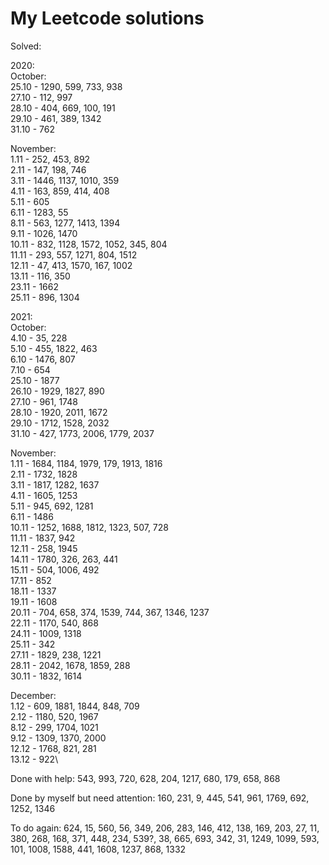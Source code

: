 # My Leetcode solutions

Solved:

2020:\
October:\
25.10 - 1290, 599, 733, 938\
27.10 - 112, 997\
28.10 - 404, 669, 100, 191\
29.10 - 461, 389, 1342\
31.10 - 762

November:\
1.11 - 252, 453, 892\
2.11 - 147, 198, 746\
3.11 - 1446, 1137, 1010, 359\
4.11 - 163, 859, 414, 408\
5.11 - 605\
6.11 - 1283, 55\
8.11 - 563, 1277, 1413, 1394\
9.11 - 1026, 1470\
10.11 - 832, 1128, 1572, 1052, 345, 804\
11.11 - 293, 557, 1271, 804,  1512\
12.11 - 47, 413, 1570, 167, 1002\
13.11 - 116, 350\
23.11 - 1662\
25.11 - 896, 1304


2021:\
October:\
4.10 - 35, 228\
5.10 - 455, 1822, 463\
6.10 - 1476, 807\
7.10 - 654\
25.10 - 1877\
26.10 - 1929, 1827, 890\
27.10 - 961, 1748\
28.10 - 1920, 2011, 1672\
29.10 - 1712, 1528, 2032\
31.10 - 427, 1773, 2006, 1779, 2037

November:\
1.11 - 1684, 1184, 1979, 179, 1913, 1816\
2.11 - 1732, 1828\
3.11 - 1817, 1282, 1637\
4.11 - 1605, 1253\
5.11 - 945, 692, 1281\
6.11 - 1486\
10.11 - 1252, 1688, 1812, 1323, 507, 728\
11.11 - 1837, 942\
12.11 - 258, 1945\
14.11 - 1780, 326, 263, 441\
15.11 - 504, 1006, 492\
17.11 - 852\
18.11 - 1337\
19.11 - 1608\
20.11 - 704, 658, 374, 1539, 744, 367, 1346, 1237\
22.11 - 1170, 540, 868\
24.11 - 1009, 1318\
25.11 - 342\
27.11 - 1829, 238, 1221\
28.11 - 2042, 1678, 1859, 288\
30.11 - 1832, 1614

December:\
1.12 - 609, 1881, 1844, 848, 709\
2.12 - 1180, 520, 1967\
8.12 - 299, 1704, 1021\
9.12 - 1309, 1370, 2000\
12.12 - 1768, 821, 281\
13.12 - 922\


Done with help:
543, 993, 720, 628, 204, 1217, 680, 179, 658, 868

Done by myself but need attention:
160, 231, 9, 445, 541, 961, 1769, 692, 1252, 1346

To do again:
624, 15, 560, 56, 349, 206, 283, 146, 412, 138,
169, 203, 27, 11, 380, 268, 168, 371, 448, 234,
539?, 38, 665, 693, 342, 31, 1249, 1099, 593,
101, 1008, 1588, 441, 1608, 1237, 868, 1332
